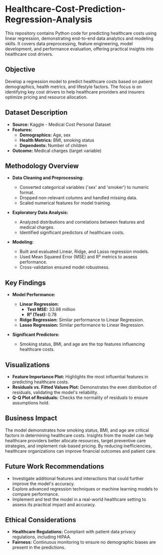 # Healthcare-Cost-Prediction-Regression-Analysis

This repository contains Python code for predicting healthcare costs using linear regression, demonstrating end-to-end data analytics and modeling skills. It covers data preprocessing, feature engineering, model development, and performance evaluation, offering practical insights into healthcare cost drivers.

## Objective

Develop a regression model to predict healthcare costs based on patient demographics, health metrics, and lifestyle factors. The focus is on identifying key cost drivers to help healthcare providers and insurers optimize pricing and resource allocation.

## Dataset Description

- **Source:** Kaggle - Medical Cost Personal Dataset
- **Features:**
  - **Demographics:** Age, sex
  - **Health Metrics:** BMI, smoking status
  - **Dependents:** Number of children
- **Outcome:** Medical charges (target variable)

## Methodology Overview

- **Data Cleaning and Preprocessing:**
  - Converted categorical variables ('sex' and 'smoker') to numeric format.
  - Dropped non-relevant columns and handled missing data.
  - Scaled numerical features for model training.

- **Exploratory Data Analysis:**
  - Analyzed distributions and correlations between features and medical charges.
  - Identified significant predictors of healthcare costs.

- **Modeling:**
  - Built and evaluated Linear, Ridge, and Lasso regression models.
  - Used Mean Squared Error (MSE) and R² metrics to assess performance.
  - Cross-validation ensured model robustness.

## Key Findings

- **Model Performance:**
  - **Linear Regression:**
    - **Test MSE:** 33.98 million
    - **R² (Test):** 0.78
  - **Ridge Regression:** Similar performance to Linear Regression.
  - **Lasso Regression:** Similar performance to Linear Regression.

- **Significant Predictors:**
  - Smoking status, BMI, and age are the top features influencing healthcare costs.

## Visualizations

- **Feature Importance Plot:** Highlights the most influential features in predicting healthcare costs.
- **Residuals vs. Fitted Values Plot:** Demonstrates the even distribution of residuals, validating the model's reliability.
- **Q-Q Plot of Residuals:** Checks the normality of residuals to ensure assumptions hold.

## Business Impact

The model demonstrates how smoking status, BMI, and age are critical factors in determining healthcare costs. Insights from the model can help healthcare providers better allocate resources, target preventive care strategies, and implement risk-based pricing. By reducing inefficiencies, healthcare organizations can improve financial outcomes and patient care.

## Future Work Recommendations

- Investigate additional features and interactions that could further improve the model's accuracy.
- Explore advanced regression techniques or machine learning models to compare performance.
- Implement and test the model in a real-world healthcare setting to assess its practical impact and accuracy.

## Ethical Considerations

- **Healthcare Regulations:** Compliant with patient data privacy regulations, including HIPAA.
- **Fairness:** Continuous monitoring to ensure no demographic biases are present in the predictions.
